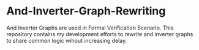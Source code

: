 # And-Inverter-Graph-Rewriting
And Inverter Graphs are used in Formal Verification Scenario. This repository contains my development efforts to rewrite and inverter graphs to share common logic wihout increasing delay. 
